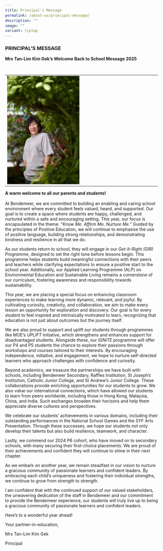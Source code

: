 ```yaml
---
title: Principal's Message
permalink: /about-us/principal-message/
description: ""
image: ""
variant: tiptap
---
```

<h3>PRINCIPAL'S MESSAGE</h3>
<p><strong>Mrs Tan-Lim Kim Gek’s Welcome Back to School Message 2025</strong>
</p>
<p><strong>&nbsp;</strong>
</p>
<table style="minWidth: 75px">
<colgroup>
<col>
<col>
<col>
</colgroup>
<tbody>
<tr>
<td rowspan="1" colspan="1">
<div class="isomer-image-wrapper">
<img style="width: 50%;" height="auto" width="100%" alt="" src="/images/Mrs_Tan_2025_photo_on_website.jpg">
</div>
</td>
<td rowspan="1" colspan="2">
<p></p>
</td>
</tr>
</tbody>
</table>
<p></p>
<p></p>
<p></p>
<p><strong>A warm welcome to all our parents and students! </strong>
<br>
<br>At Bendemeer, we are committed to building an enabling and caring school
environment where every student feels valued, heard, and supported. Our
goal is to create a space where students are happy, challenged, and nurtured
within a safe and encouraging setting. This year, our focus is encapsulated
in the theme: <em>“Know Me. Affirm Me. Nurture Me.”</em> Guided by the principles
of Positive Education, we will continue to emphasise the use of positive
language, building strong relationships, and demonstrating kindness and
resilience in all that we do.</p>
<p>As our students return to school, they will engage in our <em>Get-It-Right (GIR) Programme</em>,
designed to set the right tone before lessons begin. This programme helps
students build meaningful connections with their peers and teachers while
clarifying expectations to ensure a positive start to the school year.
Additionally, our Applied Learning Programme (ALP) on Environmental Education
and Sustainable Living remains a cornerstone of our curriculum, fostering
awareness and responsibility towards sustainability.</p>
<p>This year, we are placing a special focus on enhancing classroom experiences
to make learning more dynamic, relevant, and joyful. By cultivating curiosity,
creativity, and collaboration, we aim to make every lesson an opportunity
for exploration and discovery. Our goal is for every student to feel inspired
and intrinsically motivated to learn, recognizing that education is not
just about outcomes but the journey itself.</p>
<p>We are also proud to support and uplift our students through programmes
like MOE’s <em>UPLIFT</em> initiative, which strengthens and enhances support
for disadvantaged students. Alongside these, our <em>IGNITE</em> programme
will offer our P4 and P5 students the chance to explore their passions
through workshops and courses tailored to their interests. By encouraging
independence, initiative, and engagement, we hope to nurture self-directed
learners who approach challenges with confidence and curiosity.</p>
<p>Beyond academics, we treasure the partnerships we have built with schools,
including Bendemeer Secondary, Raffles Institution, St Joseph’s Institution,
Catholic Junior College, and St Andrew’s Junior College. These collaborations
provide enriching opportunities for our students to grow. We also value
our international connections, which have allowed our students to learn
from peers worldwide, including those in Hong Kong, Malaysia, China, and
India. Such exchanges broaden their horizons and help them appreciate diverse
cultures and perspectives.</p>
<p>We celebrate our students’ achievements in various domains, including
their outstanding performances in the National School Games and the SYF
Arts Presentation. Through these successes, we hope our students not only
develop their talents but also build resilience, teamwork, and character.</p>
<p>Lastly, we commend our 2024 P6 cohort, who have moved on to secondary
schools, with many securing their first-choice placements. We are proud
of their achievements and confident they will continue to shine in their
next chapter.</p>
<p>As we embark on another year, we remain steadfast in our vision to nurture
a gracious community of passionate learners and confident leaders. By embracing
each child’s uniqueness and fostering their individual strengths, we continue
to grow from strength to strength.</p>
<p>I am confident that with the continued support of our valued stakeholders,
the unwavering dedication of the staff in Bendemeer and our commitment
to provide the Bendemeer experience, our students will truly live up to
being a gracious community of passionate learners and confident leaders.</p>
<p>Here’s to a wonderful year ahead!</p>
<p>Your partner-in-education,</p>
<p>Mrs Tan-Lim Kim Gek</p>
<p>Principal</p>